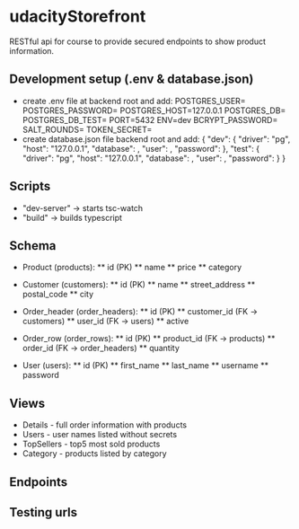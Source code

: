 # udacityStorefront
RESTful api for course to provide secured endpoints to show product information.

## Development setup (.env & database.json)
* create .env file at backend root and add:
POSTGRES_USER=<your postgres username>
POSTGRES_PASSWORD=<your postgres password>
POSTGRES_HOST=127.0.0.1
POSTGRES_DB=<your main dev-database>
POSTGRES_DB_TEST=<your test database>
PORT=5432
ENV=dev
BCRYPT_PASSWORD=<pepper for crypting>
SALT_ROUNDS=<rounds to hash>
TOKEN_SECRET=<token pepper>
* create database.json file backend root and add:
{
    "dev": {
        "driver": "pg",
        "host": "127.0.0.1",
        "database": <your database>,
        "user": <your username>,
        "password": <your password>
    },
    "test": {
        "driver": "pg",
        "host": "127.0.0.1",
        "database": <your test database>,
        "user": <your username>,
        "password": <your password>
    }
}

## Scripts
* "dev-server" -> starts tsc-watch
* "build" -> builds typescript


## Schema
* Product (products):
** id (PK)
** name
** price
** category

* Customer (customers):
** id (PK)
** name
** street_address
** postal_code
** city

* Order_header (order_headers):
** id (PK)
** customer_id (FK -> customers)
** user_id (FK -> users)
** active

* Order_row (order_rows):
** id (PK)
** product_id (FK -> products)
** order_id (FK -> order_headers)
** quantity

* User (users):
** id (PK)
** first_name
** last_name
** username
** password

## Views
* Details - full order information with products 
* Users - user names listed without secrets
* TopSellers - top5 most sold products
* Category - products listed by category

## Endpoints

## Testing urls